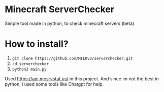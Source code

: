 # Minecraft ServerChecker 
Simple tool made in python, to check minecraft servers (beta)
# How to install? 
1. `git clone https://github.com/MILKv2/serverchecker.git`
2. `cd serverchecker`
3. `python3 main.py`

Used https://api.mcsrvstat.us/ in this project.
And since im not the best in python, i used some tools like Chatgpt for help.

